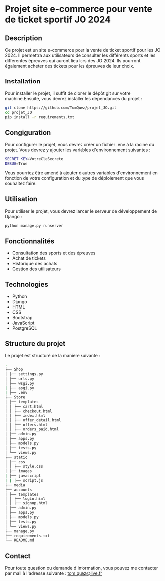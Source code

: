 # Projet site e-commerce pour vente de ticket sportif JO 2024

## Description

Ce projet est un site e-commerce pour la vente de ticket sportif pour les JO 2024. Il permettra aux utilisateurs de consulter les différents sports et les différentes épreuves qui auront lieu lors des JO 2024. Ils pourront également acheter des tickets pour les épreuves de leur choix.

## Installation

Pour installer le projet, il suffit de cloner le dépôt git sur votre machine.Ensuite, vous devrez installer les dépendances du projet :

```bash
git clone https://github.com/TomQuez/projet_JO.git
cd projet_JO
pip install -r requirements.txt
```

## Congiguration

Pour configurer le projet, vous devrez créer un fichier .env à la racine du projet. Vous devrez y ajouter les variables d'environnement suivantes :

```bash
SECRET_KEY=VotreCleSecrete
DEBUG=True
```

Vous pourriez être amené à ajouter d'autres variables d'environnement en fonction de votre configuration et du type de déploiement que vous souhaitez faire.

## Utilisation

Pour utiliser le projet, vous devrez lancer le serveur de développement de Django :

```bash
python manage.py runserver
```

## Fonctionnalités

- Consultation des sports et des épreuves
- Achat de tickets
- Historique des achats
- Gestion des utilisateurs

## Technologies

- Python
- Django
- HTML
- CSS
- Bootstrap
- JavaScript
- PostgreSQL

## Structure du projet

Le projet est structuré de la manière suivante :

```bash
.
├── Shop
│ ├── settings.py
│ ├── urls.py
│ ├── wsgi.py
| ├── asgi.py
| ├── .env
├── Store
│ ├── templates
│ │ ├── cart.html
│ │ ├── checkout.html
│ │ ├── index.html
│ │ ├── offer_detail.html
│ │ ├── offers.html
│ │ ├── orders_paid.html
│ ├── admin.py
│ ├── apps.py
│ ├── models.py
│ ├── tests.py
│ └── views.py
├── static
│ ├── css
│ │ ├── style.css
│ ├── images
| ├── javascript
| | |── script.js
├── media
├── accounts
│ ├── templates
│ │ ├── login.html
│ │ ├── signup.html
│ ├── admin.py
│ ├── apps.py
│ ├── models.py
│ ├── tests.py
│ └── views.py
├── manage.py
├── requirements.txt
└── README.md
```

## Contact

Pour toute question ou demande d'information, vous pouvez me contacter par mail à l'adresse suivante :
tom.quez@live.fr
